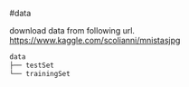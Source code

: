 #data

download data from following url.
https://www.kaggle.com/scolianni/mnistasjpg

```bash
data
├── testSet
└── trainingSet
```

